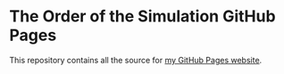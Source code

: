 # The Order of the Simulation GitHub Pages

This repository contains all the source for [my GitHub Pages website](https://the-order-of-the-simulation.github.io/).
